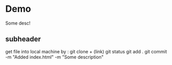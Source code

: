 # Demo

Some desc!

## subheader
get file into local machine by : git clone + (link)
git status
git add .
git commit -m "Added index.html" -m "Some description"